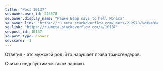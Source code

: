 ```yaml
---
title: "Post 10137"
se.owner.user_id: 212578
se.owner.display_name: "Рашен Беар says to hell Monica"
se.owner.link: "https://ru.meta.stackoverflow.com/users/212578/%d0%a0%d0%b0%d1%88%d0%b5%d0%bd-%d0%91%d0%b5%d0%b0%d1%80-says-to-hell-monica"
se.link: "https://ru.meta.stackoverflow.com/a/10137"
se.post_id: 10137
se.post_type: answer
se.score: -1
---
```

<p>Ответил - это мужской род. Это нарушает права трансгендеров.  </p>

<p>Считаю недопустимым такой вариант.</p>
